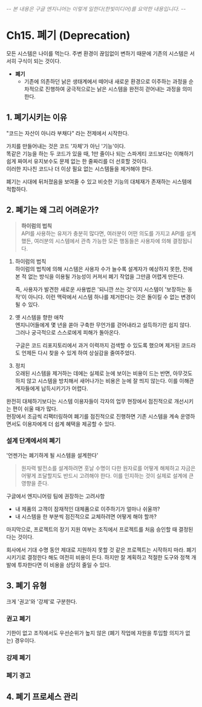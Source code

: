 <I style='color:gray;'> -- 본 내용은 구글 엔지니어는 이렇게 일한다(한빛미디어)를 요약한 내용입니다. -- </I>

# Ch15. 폐기 (Deprecation)
모든 시스템은 나이를 먹는다. 주변 환경이 끊임없이 변하기 때문에 기존의 시스템은 서서히 구식이 되는 것이다.

- **폐기**
    - 기존에 의존하던 낡은 생태계에서 떼어내 새로운 환경으로 이주하는 과정을 순차적으로 진행하여 궁극적으로는 낡은 시스템을 완전히 걷어내는 과정을 의미한다.

## 1. 폐기시키는 이유
"코드는 자산이 아니라 부채다" 라는 전제에서 시작한다.

가치를 만들어내는 것은 코드 '자체'가 아닌 '기능'이다. <br> 
똑같은 기능을 하는 두 코드가 있을 때, 1만 줄이나 되는 스파게티 코드보다는 이해하기 쉽게 짜여서 유지보수도 문제 없는 한 줄짜리를 더 선호할 것이다. <br> 이러한 지나친 코드나 더 이상 필요 없는 시스템들을 제거해야 한다.

폐기는 시대에 뒤처졌음을 보여줄 수 있고 비슷한 기능의 대체재가 존재하는 시스템에 적합하다. 

## 2. 폐기는 왜 그리 어려운가?
> **하이럼의 법칙** <br> 
API를 사용하는 유저가 충분히 많다면, 여러분이 어떤 의도를 가지고 API를 설계했든, 여러분의 시스템에서 관측 가능한 모든 행동들은 사용자에 의해 결정됩니다.
1. 하이럼의 법칙 <br>
    하이럼의 법칙에 의해 시스템은 사용자 수가 늘수록 설계자가 예상하지 못한, 전에 본 적 없는 방식을 이용될 가능성이 커져서 폐기 작업을 그만큼 어렵게 만든다. 

    즉, 사용자가 발견한 새로운 사용법은 '되니깐 쓰는 것'이지 시스템이 '보장하는 동작'이 아니다. 이런 맥락에서 시스템 하나를 제거한다는 것은 돌이킬 수 없는 변경이 될 수 있다.

2. 옛 시스템을 향한 애착 <br>
    엔지니어들에게 몇 년을 쏟아 구축한 무언가를 걷어내라고 설득하기란 쉽지 않다. 그러나 궁극적으로 스스로에게 피해가 돌아온다.

    구글은 코드 리포지토리에서 과거 이력까지 검색할 수 있도록 했으며 제거된 코드라도 언제든 다시 찾을 수 있게 하여 상실감을 줄여주었다.

3. 정치 <br>
    오래된 시스템을 제거하는 데에는 실제로 눈에 보이는 비용이 드는 반면, 아무것도 하지 않고 시스템을 방치해서 새어나가는 비용은 눈에 잘 띄지 않는다. 이를 이해관계자들에게 납득시키기가 어렵다.

완전히 대체하기보다는 시스템 이용자들이 각자의 업무 현장에서 점진적으로 개선시키는 편이 쉬울 때가 많다. <br>
현장에서 조금씩 리팩터링하여 폐기를 점진적으로 진행하면 기존 시스템을 계속 운영하면서도 이용자에게 더 쉽계 혜택을 제공할 수 있다.


### 설계 단계에서의 폐기
'언젠가는 폐기하게 될 시스템을 설계한다' 
> 원자력 발전소를 설계하려면 훗날 수명이 다한 원자로를 어떻게 해체하고 자금은 어떻게 조달할지도 반드시 고려해야 한다. 이를 인지하는 것이 실제로 설계에 큰 영향을 준다.

구글에서 엔지니어링 팀에 권장하는 고려사항
- 내 제품의 고객이 잠재적인 대체품으로 이주하기가 얼마나 쉬울까?
- 내 시스템을 한 부분씩 점진적으로 교체하려면 어떻게 해야 할까?

마지막으로, 프로젝트의 장기 지원 여부는 조직에서 프로젝트를 처음 승인할 때 결정된다는 것이다.

회사에서 기대 수명 동안 제대로 지원하지 못할 것 같은 프로젝트는 시작하지 마라. 폐기시키기로 결정한다 해도 여전히 비용이 든다. 하지만 잘 계획하고 적절한 도구와 정책 개발에 투자한다면 이 비용을 상당히 줄일 수 있다.

## 3. 폐기 유형
크게 '권고'와 '강제'로 구분한다.

### 권고 폐기
기한이 없고 조직에서도 우선순위가 높지 않은 (폐기 작업에 자원을 투입할 의지가 없는) 경우이다.


### 강제 폐기

### 폐기 경고


## 4. 폐기 프로세스 관리

